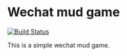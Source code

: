 # Wechat mud game

[![Build Status](https://travis-ci.org/shuieryin/wechat_mud.svg?branch=master)](https://travis-ci.org/shuieryin/wechat_mud)

This is a simple wechat mud game.